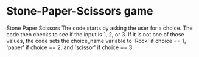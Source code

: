 # Stone-Paper-Scissors game
Stone Paper Scissors
The code starts by asking the user for a choice. The code then checks to see if the input is 1, 2, or 3. If it is not one of those values, the code sets the choice_name variable to 'Rock' if choice == 1, 'paper' if choice == 2, and 'scissor' if choice == 3
